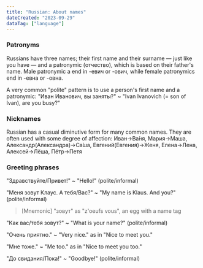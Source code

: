 ```yaml
---
title: "Russian: About names"
dateCreated: "2023-09-29"
dataTag: ["language"]
---
```


### Patronyms

Russians have three names; their first name and their surname — just like you have — and a patronymic (отчество), which is based on their father's name. Male patronymic a end in -евич or -ович, while female patronymics end in -евна or -овна.

A very common "polite" pattern is to use a person's first name and a patronymic: "Иван Иванович, вы заняты?" ~ "Ivan Ivanovich (= son of Ivan), are you busy?"

### Nicknames

Russian has a casual diminutive form for many common names. They are often used with some degree of affection: Иван→Ва́ня, Мария→Маша, Александр(Александра)→Са́ша, Евгений(Евгения)→Женя, Елена→Лена, Алексей→Лёша, Пётр→Петя

### Greeting phrases

"Здравствуйте/Привет!" ~ "Hello!" (polite/informal)

"Меня зовут Клаус. А тебя/Вас?" ~ "My name is Klaus. And you?" (polite/informal)

> [Mnemonic] "зовут" as "z'oeufs vous", an egg with a name tag

"Как вас/тебя зовут?" ~ "What is your name?" (polite/informal)

"Очень приятно." ~ "Very nice." as in "Nice to meet you."

"Мне тоже." ~ "Me too." as in "Nice to meet you too."

"До свидания/Пока!" ~ "Goodbye!" (polite/informal)
